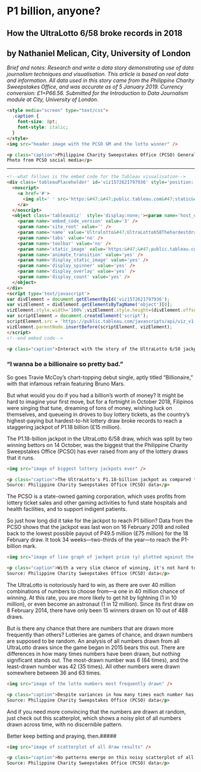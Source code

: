 # P1 billion, anyone?
## How the UltraLotto 6/58 broke records in 2018

by Nathaniel Melican, City, University of London
------------------------------------------------

*Brief and notes: Research and write a data story demonstrating use of data journalism techniques and visualisation. This article is based on real data and information. All data used in this story came from the Philippine Charity Sweepstakes Office, and was accurate as of 5 January 2019. Currency conversion: £1=P66.56. Submitted for the Introduction to Data Journalism module at City, University of London.*

```html
<style media="screen" type="text/css">
  .caption {
    font-size: 8pt;
    font-style: italic;
  }
</style>
<img src="header image with the PCSO GM and the lotto winner" />

<p class="caption">Philippine Charity Sweepstakes Office (PCSO) General Manager Alexander Balutan (left) hands a cheque to one of the winners of the P1.18-billion UltraLotto Jackpot, whose identity is hidden behind a tarpaulin declaring, "I'm a Lotto jackpot winner," in this undated photo. The PCSO has stringent rules on lottery winner confidentiality, which led to this awkwardly-posed photo. Watching on the right is Deputy Spokesperson for the Office of the General Manager Florante Solmerin.<br />
Photo from PCSO social media</p>
```
____
```html
<!--what follows is the embed code for the Tableau visualisation-->
<div class='tableauPlaceholder' id='viz1572621797936' style='position: relative'>
  <noscript>
    <a href='#'>
      <img alt=' ' src='https:&#47;&#47;public.tableau.com&#47;static&#47;images&#47;Ul&#47;Ultralotto&#47;UltraLotto658Thehardestdrawtocrack&#47;1_rss.png' style='border: none' />
    </a>
  </noscript>
  <object class='tableauViz'  style='display:none;'><param name='host_url' value='https%3A%2F%2Fpublic.tableau.com%2F' />
    <param name='embed_code_version' value='3' />
    <param name='site_root' value='' />
    <param name='name' value='Ultralotto&#47;UltraLotto658Thehardestdrawtocrack' />
    <param name='tabs' value='no' />
    <param name='toolbar' value='no' />
    <param name='static_image' value='https:&#47;&#47;public.tableau.com&#47;static&#47;images&#47;Ul&#47;Ultralotto&#47;UltraLotto658Thehardestdrawtocrack&#47;1.png' />
    <param name='animate_transition' value='yes' />
    <param name='display_static_image' value='yes' />
    <param name='display_spinner' value='yes' />
    <param name='display_overlay' value='yes' />
    <param name='display_count' value='yes' />
  </object>
</div>
<script type='text/javascript'>
var divElement = document.getElementById('viz1572621797936');
var vizElement = divElement.getElementsByTagName('object')[0];
vizElement.style.width='100%';vizElement.style.height=(divElement.offsetWidth*0.75)+'px';
var scriptElement = document.createElement('script');
scriptElement.src = 'https://public.tableau.com/javascripts/api/viz_v1.js';
vizElement.parentNode.insertBefore(scriptElement, vizElement);
</script>
<!--end embed code-->

<p class="caption">Interact with the story of the UltraLotto 6/58 jackpot's rise and rise above or in <a href="https://public.tableau.com/views/Ultralotto/UltraLotto658Thehardestdrawtocrack?:embed=y&:display_count=yes&:toolbar=no&:origin=viz_share_link" target="_blank">Tableau</a>. Source: Philippine Charity Sweepstakes Office (PCSO) data</p>
```

### “I wanna be a billionaire so pretty bad.”

So goes Travie McCoy’s chart-topping debut single, aptly titled “Billionaire,” with that infamous refrain featuring Bruno Mars.

But what would you do if you had a billion’s worth of money? It might be hard to imagine your first move, but for a fortnight in October 2018, Filipinos were singing that tune, dreaming of tons of money, wishing luck on themselves, and queueing in droves to buy lottery tickets, as the country’s highest-paying but hardest-to-hit lottery draw broke records to reach a staggering jackpot of P1.18 billion (£15 million).

The P1.18-billion jackpot in the UltraLotto 6/58 draw, which was split by two winning bettors on 14 October, was the biggest that the Philippine Charity Sweepstakes Office (PCSO) has ever raised from any of the lottery draws that it runs.

```html
<img src="image of biggest lottery jackpots ever" />

<p class="caption">The UltraLotto's P1.18-billion jackpot as compared to the biggest jackpots for other lottery draws of the PCSO.<br />
Source: Philippine Charity Sweepstakes Office (PCSO) data</p>
```

The PCSO is a state-owned gaming corporation, which uses profits from lottery ticket sales and other gaming activities to fund state hospitals and health facilities, and to support indigent patients.

So just how long did it take for the jackpot to reach P1 billion? Data from the PCSO shows that the jackpot was last won on 16 February 2018 and rolled back to the lowest possible payout of P49.5 million (£75 million) for the 18 February draw. It took 34 weeks—two-thirds of the year—to reach the P1-billion mark.

```html
<img src="image of line graph of jackpot prize (y) plotted against the date (x)" />

<p class="caption">With a very slim chance of winning, it's not hard to see how jackpots of the UltraLotto can increase as it rolls over every week.<br />
Source: Philippine Charity Sweepstakes Office (PCSO) data</p>
```

The UltraLotto is notoriously hard to win, as there are over 40 million combinations of numbers to choose from—a one in 40 million chance of winning. At this rate, you are more likely to get hit by lightning (1 in 10 million), or even become an astronaut (1 in 12 million). Since its first draw on 8 February 2014, there have only been 15 winners drawn on 10 out of 488 draws.

But is there any chance that there are numbers that are drawn more frequently than others? Lotteries are games of chance, and drawn numbers are supposed to be random. An analysis of all numbers drawn from all UltraLotto draws since the game began in 2015 bears this out. There are differences in how many times numbers have been drawn, but nothing significant stands out. The most-drawn number was 6 (64 times), and the least-drawn number was 42 (35 times). All other numbers were drawn somewhere between 36 and 63 times.

```html
<img src="image of the lotto numbers most frequently drawn" />

<p class="caption">Despite variances in how many times each number has been drawn, the lottery is still purely a game of chance.<br />
Source: Philippine Charity Sweepstakes Office (PCSO) data</p>
```

And if you need more convincing that the numbers are drawn at random, just check out this scatterplot, which shows a noisy plot of all numbers drawn across time, with no discernible pattern.

Better keep betting and praying, then.#####

```html
<img src="image of scatterplot of all draw results" />

<p class="caption">No patterns emerge on this noisy scatterplot of all of the numbers drawn in the UltraLotto since it started.<br />
Source: Philippine Charity Sweepstakes Office (PCSO) data</p>
```
